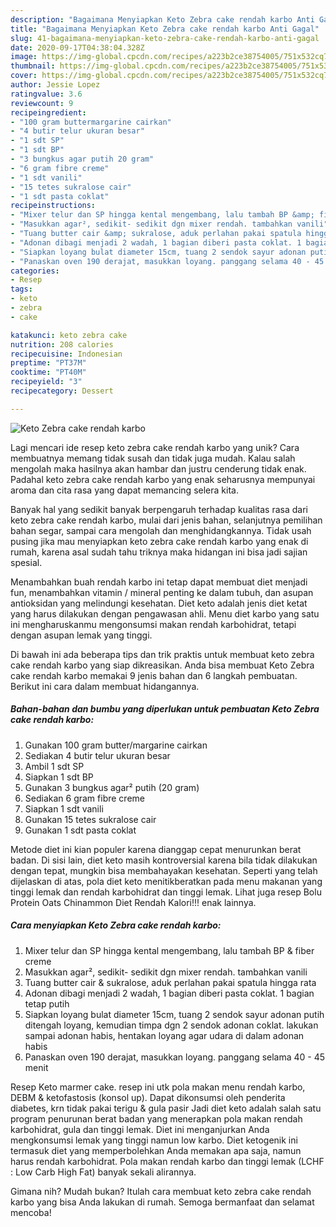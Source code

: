 ```yaml
---
description: "Bagaimana Menyiapkan Keto Zebra cake rendah karbo Anti Gagal"
title: "Bagaimana Menyiapkan Keto Zebra cake rendah karbo Anti Gagal"
slug: 41-bagaimana-menyiapkan-keto-zebra-cake-rendah-karbo-anti-gagal
date: 2020-09-17T04:38:04.328Z
image: https://img-global.cpcdn.com/recipes/a223b2ce38754005/751x532cq70/keto-zebra-cake-rendah-karbo-foto-resep-utama.jpg
thumbnail: https://img-global.cpcdn.com/recipes/a223b2ce38754005/751x532cq70/keto-zebra-cake-rendah-karbo-foto-resep-utama.jpg
cover: https://img-global.cpcdn.com/recipes/a223b2ce38754005/751x532cq70/keto-zebra-cake-rendah-karbo-foto-resep-utama.jpg
author: Jessie Lopez
ratingvalue: 3.6
reviewcount: 9
recipeingredient:
- "100 gram buttermargarine cairkan"
- "4 butir telur ukuran besar"
- "1 sdt SP"
- "1 sdt BP"
- "3 bungkus agar putih 20 gram"
- "6 gram fibre creme"
- "1 sdt vanili"
- "15 tetes sukralose cair"
- "1 sdt pasta coklat"
recipeinstructions:
- "Mixer telur dan SP hingga kental mengembang, lalu tambah BP &amp; fiber creme"
- "Masukkan agar², sedikit- sedikit dgn mixer rendah. tambahkan vanili"
- "Tuang butter cair &amp; sukralose, aduk perlahan pakai spatula hingga rata"
- "Adonan dibagi menjadi 2 wadah, 1 bagian diberi pasta coklat. 1 bagian tetap putih"
- "Siapkan loyang bulat diameter 15cm, tuang 2 sendok sayur adonan putih ditengah loyang, kemudian timpa dgn 2 sendok adonan coklat. lakukan sampai adonan habis, hentakan loyang agar udara di dalam adonan habis"
- "Panaskan oven 190 derajat, masukkan loyang. panggang selama 40 - 45 menit"
categories:
- Resep
tags:
- keto
- zebra
- cake

katakunci: keto zebra cake 
nutrition: 208 calories
recipecuisine: Indonesian
preptime: "PT37M"
cooktime: "PT40M"
recipeyield: "3"
recipecategory: Dessert

---
```



![Keto Zebra cake rendah karbo](https://img-global.cpcdn.com/recipes/a223b2ce38754005/751x532cq70/keto-zebra-cake-rendah-karbo-foto-resep-utama.jpg)

Lagi mencari ide resep keto zebra cake rendah karbo yang unik? Cara membuatnya memang tidak susah dan tidak juga mudah. Kalau salah mengolah maka hasilnya akan hambar dan justru cenderung tidak enak. Padahal keto zebra cake rendah karbo yang enak seharusnya mempunyai aroma dan cita rasa yang dapat memancing selera kita.

Banyak hal yang sedikit banyak berpengaruh terhadap kualitas rasa dari keto zebra cake rendah karbo, mulai dari jenis bahan, selanjutnya pemilihan bahan segar, sampai cara mengolah dan menghidangkannya. Tidak usah pusing jika mau menyiapkan keto zebra cake rendah karbo yang enak di rumah, karena asal sudah tahu triknya maka hidangan ini bisa jadi sajian spesial.

Menambahkan buah rendah karbo ini tetap dapat membuat diet menjadi fun, menambahkan vitamin / mineral penting ke dalam tubuh, dan asupan antioksidan yang melindungi kesehatan. Diet keto adalah jenis diet ketat yang harus dilakukan dengan pengawasan ahli. Menu diet karbo yang satu ini mengharuskanmu mengonsumsi makan rendah karbohidrat, tetapi dengan asupan lemak yang tinggi.


Di bawah ini ada beberapa tips dan trik praktis untuk membuat keto zebra cake rendah karbo yang siap dikreasikan. Anda bisa membuat Keto Zebra cake rendah karbo memakai 9 jenis bahan dan 6 langkah pembuatan. Berikut ini cara dalam membuat hidangannya.

<!--inarticleads1-->

##### Bahan-bahan dan bumbu yang diperlukan untuk pembuatan Keto Zebra cake rendah karbo:

1. Gunakan 100 gram butter/margarine cairkan
1. Sediakan 4 butir telur ukuran besar
1. Ambil 1 sdt SP
1. Siapkan 1 sdt BP
1. Gunakan 3 bungkus agar² putih (20 gram)
1. Sediakan 6 gram fibre creme
1. Siapkan 1 sdt vanili
1. Gunakan 15 tetes sukralose cair
1. Gunakan 1 sdt pasta coklat


Metode diet ini kian populer karena dianggap cepat menurunkan berat badan. Di sisi lain, diet keto masih kontroversial karena bila tidak dilakukan dengan tepat, mungkin bisa membahayakan kesehatan. Seperti yang telah dijelaskan di atas, pola diet keto menitikberatkan pada menu makanan yang tinggi lemak dan rendah karbohidrat dan tinggi lemak. Lihat juga resep Bolu Protein Oats Chinammon Diet Rendah Kalori!!! enak lainnya. 

<!--inarticleads2-->

##### Cara menyiapkan Keto Zebra cake rendah karbo:

1. Mixer telur dan SP hingga kental mengembang, lalu tambah BP &amp; fiber creme
1. Masukkan agar², sedikit- sedikit dgn mixer rendah. tambahkan vanili
1. Tuang butter cair &amp; sukralose, aduk perlahan pakai spatula hingga rata
1. Adonan dibagi menjadi 2 wadah, 1 bagian diberi pasta coklat. 1 bagian tetap putih
1. Siapkan loyang bulat diameter 15cm, tuang 2 sendok sayur adonan putih ditengah loyang, kemudian timpa dgn 2 sendok adonan coklat. lakukan sampai adonan habis, hentakan loyang agar udara di dalam adonan habis
1. Panaskan oven 190 derajat, masukkan loyang. panggang selama 40 - 45 menit


Resep Keto marmer cake. resep ini utk pola makan menu rendah karbo, DEBM &amp; ketofastosis (konsol up). Dapat dikonsumsi oleh penderita diabetes, krn tidak pakai terigu &amp; gula pasir Jadi diet keto adalah salah satu program penurunan berat badan yang menerapkan pola makan rendah karbohidrat, gula dan tinggi lemak. Diet ini menganjurkan Anda mengkonsumsi lemak yang tinggi namun low karbo. Diet ketogenik ini termasuk diet yang memperbolehkan Anda memakan apa saja, namun harus rendah karbohidrat. Pola makan rendah karbo dan tinggi lemak (LCHF : Low Carb High Fat) banyak sekali alirannya. 

Gimana nih? Mudah bukan? Itulah cara membuat keto zebra cake rendah karbo yang bisa Anda lakukan di rumah. Semoga bermanfaat dan selamat mencoba!
